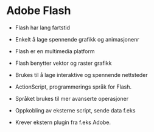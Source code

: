 # Adobe Flash #

* Flash har lang fartstid
* Enkelt å lage spennende grafikk og animasjonenr

* Flash er en multimedia platform
* Flash benytter vektor og raster grafikk
* Brukes til å lage interaktive og spennende nettsteder

* ActionScript, programmerings språk for Flash.
* Språket brukes til mer avanserte operasjoner
* Oppkobling av eksterne script, sende data f.eks

* Krever ekstern plugin fra f.eks Adobe.
